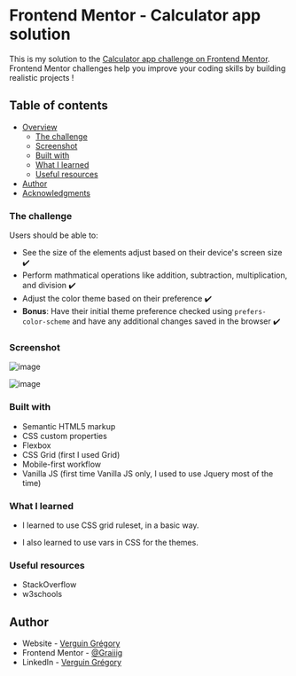 # Frontend Mentor - Calculator app solution

This is my solution to the [Calculator app challenge on Frontend Mentor](https://www.frontendmentor.io/challenges/calculator-app-9lteq5N29). Frontend Mentor challenges help you improve your coding skills by building realistic projects ! 

## Table of contents

- [Overview](#overview)
  - [The challenge](#the-challenge)
  - [Screenshot](#screenshot)
  - [Built with](#built-with)
  - [What I learned](#what-i-learned)
  - [Useful resources](#useful-resources)
- [Author](#author)
- [Acknowledgments](#acknowledgments)

### The challenge

Users should be able to:

- See the size of the elements adjust based on their device's screen size ✔️
- Perform mathmatical operations like addition, subtraction, multiplication, and division ✔️
- Adjust the color theme based on their preference ✔️
- **Bonus**: Have their initial theme preference checked using  `prefers-color-scheme` and have any additional changes saved in the browser ✔️

### Screenshot

![image](https://user-images.githubusercontent.com/15630543/119362368-e78b6080-bcac-11eb-942b-5e36b485a0dc.png)

![image](https://user-images.githubusercontent.com/15630543/119362473-0689f280-bcad-11eb-88a4-3849c5c0eb69.png)
### Built with

- Semantic HTML5 markup
- CSS custom properties
- Flexbox
- CSS Grid (first I used Grid)
- Mobile-first workflow
- Vanilla JS (first time Vanilla JS only, I used to use Jquery most of the time)

### What I learned

- I learned to use CSS grid ruleset, in a basic way.

- I also learned to use vars in CSS for the themes.



### Useful resources

- StackOverflow
- w3schools 

## Author

- Website - [Verguin Grégory](https://www.verguingregory.fr/)
- Frontend Mentor - [@Graiiig](https://www.frontendmentor.io/profile/Graiiig)
- LinkedIn - [Verguin Grégory](https://www.linkedin.com/in/verguin-gregory-php/)

